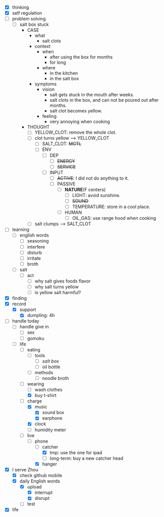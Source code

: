 - [x] thinking
- [x] self regulation
- [ ] problem solving
    - [ ] salt box stuck
        - CASE
            - what
                - salt clots
            - context
                - when
                    - after using the box for months
                    - for long
                - where
                    - in the kitchen
                    - in the salt box
            - symptoms
                - vision
                    - salt gets stuck in the mouth after weeks.
                    - salt clots in the box, and can not be poured out after months.
                    - salt clot becomes yellow.
                - feeling
                    - very annoying when cooking
        - THOUGHT
            - [ ] YELLOW_CLOT: remove the whole clot.
            - [ ] clot turns yellow --> YELLOW_CLOT
                - [ ] SALT_CLOT: ~~MGTL~~
                - [ ] ENV
                    - [ ] DEP
                        - [ ] ~~ENERGY~~
                        - [ ] ~~SERVICE~~
                    - [ ] INPUT
                        - [ ] ~~ACTIVE~~: I did not do anything to it.
                        - [ ] PASSIVE
                            - [ ] **NATURE**(F centers)
                                - [ ] LIGHT: avoid sunshine.
                                - [ ] ~~SOUND~~
                                - [ ] TEMPERATURE: store in a cool place.
                            - [ ] HUMAN
                                - [ ] OIL_GAS: use range hood when cooking
            - [ ] salt clumps --> SALT_CLOT
- [ ] learning
    - [ ] english words
        - [ ] seasoning
        - [ ] interfere
        - [ ] disturb
        - [ ] irritate
        - [ ] broth
    - [ ] salt
        - [ ] act
            - [ ] why salt gives foods flavor
            - [ ] why salt turns yellow
            - [ ] is yellow salt harmful?
- [x] finding
- [x] record
    - [x] support
        - [x] dumpling: 4h
- [ ] handle today
    - [ ] handle give in
        - [ ] sex
        - [ ] gomoku
    - [ ] life
        - [ ] eating
            - [ ] tools
                - [ ] *salt box*
                - [ ] oil bottle
            - [ ] methods
                - [ ] noodle broth
        - [ ] wearing
            - [ ] wash clothes
            - [x] buy t-shirt
        - [ ] charge
            - [x] music
                - [x] sound box
                - [x] earphone
            - [x] clock
            - [ ] humidity meter
        - [ ] live
            - [ ] phone 
                - [ ] catcher
                    - [x] tmp: use the one for ipad
                    - [ ] long-term: buy a new catcher head
                - [x] hanger
- [x] I serve Zhou
    - [x] check github mobile
    - [x] daily English words
        - [x] upload
            - [x] interrupt
            - [x] disrupt
        - [ ] test
- [x] life